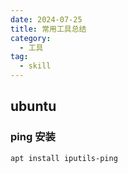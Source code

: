 ```yaml
---
date: 2024-07-25
title: 常用工具总结
category:
  - 工具
tag:
  - skill
---
```


## ubuntu

### ping 安装
```
apt install iputils-ping
```